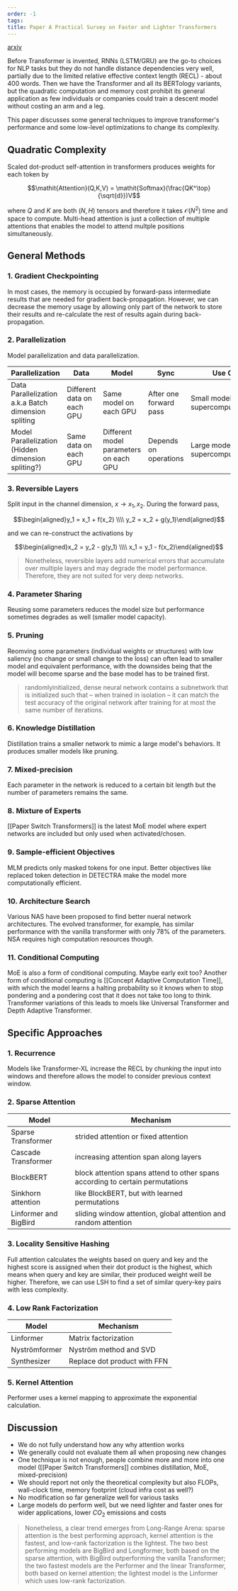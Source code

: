 ```yaml
---
order: -1
tags: 
title: Paper A Practical Survey on Faster and Lighter Transformers
---
```


[arxiv](https://arxiv.org/abs/2103.14636)

Before Transformer is invented, RNNs (LSTM/GRU) are the go-to choices for NLP tasks but they do not handle distance dependencies very well, partially due to the limited relative effective context length (RECL) - about 400 words. Then we have the Transformer and all its BERTology variants, but the quadratic computation and memory cost prohibit its general application as few individuals or companies could train a descent model without costing an arm and a leg.

This paper discusses some general techniques to improve transformer's performance and some low-level optimizations to change its complexity.

## Quadratic Complexity

Scaled dot-product self-attention in transformers produces weights for each token by

$$\mathit{Attention}(Q,K,V) = \mathit{Softmax}(\frac{QK^\top}{\sqrt{d}})V$$

where $Q$ and $K$ are both $(N, H)$ tensors and therefore it takes $\mathcal{O}(N^2)$ time and space to compute. Multi-head attention is just a collection of multiple attentions that enables the model to attend multple positions simultaneously.

## General Methods

### 1. Gradient Checkpointing

In most cases, the memory is occupied by forward-pass intermediate results that are needed for gradient back-propagation. However, we can decrease the memory usage by allowing only part of the network to store their results and re-calculate the rest of results again during back-propagation.

### 2. Parallelization

Model parallelization and data parallelization.

| Parallelization                                     | Data                       | Model                                  | Sync                   | Use Case                               |
| --------------------------------------------------- | -------------------------- | -------------------------------------- | ---------------------- | -------------------------------------- |
| Data Parallelization a.k.a Batch dimension spliting | Different data on each GPU | Same model on each GPU                 | After one forward pass | Small model on a supercomputer         |
| Model Parallelization (Hidden dimension spliting?)  | Same data on each GPU      | Different model parameters on each GPU | Depends on operations  | Large model on a supercomputer/cluster |

### 3. Reversible Layers

Split input in the channel dimension, $x \rightarrow {x_1, x_2}$. During the forward pass,

$$\begin{aligned}y_1 = x_1 + f(x_2) \\\\ y_2 = x_2 + g(y_1)\end{aligned}$$

and we can re-construct the activations by

$$\begin{aligned}x_2 = y_2 - g(y_1) \\\\ x_1 = y_1 - f(x_2)\end{aligned}$$

> Nonetheless, reversible layers add numerical errors that accumulate over multiple layers and may degrade the model performance. Therefore, they are not suited for very deep networks.

### 4. Parameter Sharing

Reusing some parameters reduces the model size but performance sometimes degrades as well (smaller model capacity).

### 5. Pruning

Reomving some parameters (individual weights or structures) with low saliency (no change or small change to the loss) can often lead to smaller model and equivalent performance, with the downsides being that the model will become sparse and the base model has to be trained first.

> randomlyinitialized, dense neural network contains a subnetwork that is initialized such that – when trained in isolation – it can match the test accuracy of the original network after training for at most the same number of iterations.

### 6. Knowledge Distillation

Distillation trains a smaller network to mimic a large model's behaviors. It produces smaller models like pruning.

### 7. Mixed-precision

Each parameter in the network is reduced to a certain bit length but the number of parameters remains the same.

### 8. Mixture of Experts

[[Paper Switch Transformers]] is the latest MoE model where expert networks are included but only used when activated/chosen.

### 9. Sample-efficient Objectives

MLM predicts only masked tokens for one input. Better objectives like replaced token detection in DETECTRA make the model more computationally efficient.

### 10. Architecture Search

Various NAS have been proposed to find better nueral network architectures. The evolved transformer, for example, has similar performance with the vanilla transformer with only 78% of the parameters. NSA requires high computation resources though.

### 11. Conditional Computing

MoE is also a form of conditional computing. Maybe early exit too? Another form of conditional computing is [[Concept Adaptive Computation Time]], with which the model learns a halting probability so it knows when to stop pondering and a pondering cost that it does not take too long to think. Transformer variations of this leads to moels like Universal Transformer and Depth Adaptive Transformer.

## Specific Approaches

### 1. Recurrence

Models like Transformer-XL increase the RECL by chunking the input into windows and therefore allows the model to consider previous context window.

### 2. Sparse Attention

| Model                 | Mechanism                                                                     |
| --------------------- | ----------------------------------------------------------------------------- |
| Sparse Transformer    | strided attention or fixed attention                                          |
| Cascade Transformer   | increasing attention span along layers                                        |
| BlockBERT             | block attention spans attend to other spans according to certain permutations |
| Sinkhorn attention    | like BlockBERT, but with learned permutations                                 |
| Linformer and BigBird | sliding window attention, global attention and random attention               |

### 3. Locality Sensitive Hashing

Full attention calculates the weights based on query and key and the highest score is assigned when their dot product is the highest, which means when query and key are similar, their produced weight weill be higher. Therefore, we can use LSH to find a set of similar query-key pairs with less complexity.

### 4. Low Rank Factorization

| Model         | Mechanism                    |
| ------------- | ---------------------------- |
| Linformer     | Matrix factorization         |
| Nyströmformer | Nyström  method and SVD      |
| Synthesizer   | Replace dot product with FFN |

### 5. Kernel Attention

Performer uses a kernel mapping to approximate the exponential calculation.

## Discussion

- We do not fully understand how any why attention works
- We generally could not evaluate them all when proposing new changes
- One technique is not enough, people combine more and more into one model ([[Paper Switch Transformers]] combines distillation, MoE, mixed-precision)
- We should report not only the theoretical complexity but also FLOPs, wall-clock time, memory footprint (cloud infra cost as well?)
- No modification so far generalize well for various tasks
- Large models do perform well, but we need lighter and faster ones for wider applications, lower $\mathit{CO}_2$ emissions and costs

> Nonetheless, a clear trend emerges from Long-Range Arena: sparse attention is the best performing approach, kernel attention is the fastest, and low-rank factorization is the lightest. The two best performing models are BigBird and Longformer, both based on the sparse attention, with BigBird outperforming the vanilla Transformer; the two fastest models are the Performer and the linear Transformer, both based on kernel attention; the lightest model is the Linformer which uses low-rank factorization.